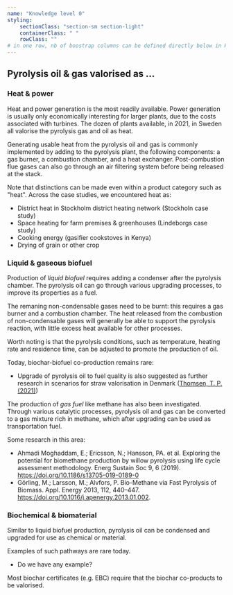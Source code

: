 ```yaml
---
name: "Knowledge level 0"
styling:
    sectionClass: "section-sm section-light"
    containerClass: " "
    rowClass: ""
# in one row, nb of boostrap columns can be defined directly below in HTML
---
```


## **Pyrolysis oil & gas valorised as ...**

<div class="col-md-4">

### **Heat & power**
Heat and power generation is the most readily available. Power generation is usually only economically interesting for larger plants, due to the costs associated with turbines. The dozen of plants available, in 2021, in Sweden all valorise the pyrolysis gas and oil as heat. 

Generating usable heat from the pyrolysis oil and gas is commonly implemented by adding to the pyrolysis plant, the following components: a gas burner, a combustion chamber, and a heat exchanger. Post-combustion flue gases can also go through an air filtering system before being released at the stack. 

Note that distinctions can be made even within a product category such as "heat". Across the case studies, we encountered heat as:
- District heat in Stockholm district heating network (Stockholn case study)
- Space heating for farm premises & greenhouses (Lindeborgs case study)
- Cooking energy (gasifier cookstoves in Kenya)
- Drying of grain or other crop  

</div>

<div class="col-md-4">

### **Liquid & gaseous biofuel**
Production of *liquid biofuel* requires adding a condenser after the pyrolysis chamber. The pyrolysis oil can go through various upgrading processes, to improve its properties as a fuel. 

The remaning non-condensable gases need to be burnt: this requires a gas burner and a combustion chamber. The heat released from the combustion of non-condensable gases will generally be able to support the pyrolysis reaction, with little excess heat available for other processes.

Worth noting is that the pyrolysis conditions, such as temperature, heating rate and residence time, can be adjusted to promote the production of oil.

Today, biochar-biofuel co-production remains rare:
- Upgrade of pyrolysis oil to fuel quality is also suggested as further research in scenarios for straw valorisation in Denmark ([Thomsen, T. P. (2021)](https://forskning.ruc.dk/da/publications/klimaaftryk-fra-anvendelse-af-halm-i-pyrolyse-og-biogas-en-analys))

The production of *gas fuel* like methane has also been investigated. Through various catalytic processes, pyrolysis oil and gas can be converted to a gas mixture rich in methane, which after upgrading can be used as transportation fuel. 

Some research in this area:
- Ahmadi Moghaddam, E.; Ericsson, N.; Hansson, PA. et al. Exploring the potential for biomethane production by willow pyrolysis using life cycle assessment methodology. Energ Sustain Soc 9, 6 (2019). https://doi.org/10.1186/s13705-019-0189-0
- Görling, M.; Larsson, M.; Alvfors, P. Bio-Methane via Fast Pyrolysis of Biomass. Appl. Energy 2013, 112, 440–447. https://doi.org/10.1016/j.apenergy.2013.01.002.


</div>

<div class="col-md-4">

### **Biochemical & biomaterial**

Similar to liquid biofuel production, pyrolysis oil can be condensed and upgraded for use as chemical or material. 

Examples of such pathways are rare today.
- Do we have any example?

</div>

<div class="col-md-12">

Most biochar certificates (e.g. EBC) require that the biochar co-products to be valorised. 

</div>